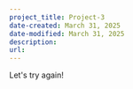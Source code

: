 ```yaml
---
project_title: Project-3
date-created: March 31, 2025
date-modified: March 31, 2025
description: 
url:
---
```

Let's try again!
